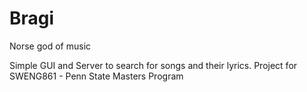 # Bragi
Norse god of music

Simple GUI and Server to search for songs and their lyrics.
Project for SWENG861 - Penn State Masters Program
